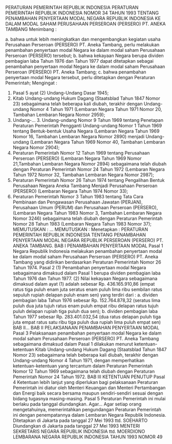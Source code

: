  PERATURAN PEMERINTAH REPUBLIK INDONESIA PERATURAN PEMERINTAH REPUBLIK INDONESIA NOMOR 34 TAHUN 1993 TENTANG PENAMBAHAN PENYERTAAN MODAL NEGARA REPUBLIK INDONESIA KE DALAM MODAL SAHAM PERUSAHAAN PERSEROAN (PERSERO) PT. ANEKA TAMBANG
Menimbang :

a. bahwa untuk lebih meningkatkan dan mengembangkan kegiatan usaha Perusahaan Perseroan (PERSERO) PT. Aneka Tambang, perlu melakukan penambahan penyertaan modal Negara ke dalam modal saham Perusahaan Perseroan (PERSERO) tersebut;
b. bahwa kekayaan Negara berupa dividen pembagian laba Tahun 1976 dan Tahun 1977 dapat ditetapkan sebagai penambahan penyertaan modal Negara ke dalam modal saham Perusahaan Perseroan (PERSERO) PT. Aneka Tambang;
c. bahwa penambahan penyertaan modal Negara tersebut, perlu ditetapkan dengan Peraturan Pemerintah;
Mengingat :

1. Pasal 5 ayat (2) Undang-Undang Dasar 1945;
2. Kitab Undang-undang Hukum Dagang (Staatsblad Tahun 1847 Nomor 23) sebagaimana telah beberapa kali diubah, terakhir dengan Undang-undang Nomor 4 Tahun 1971 (Lembaran Negara Tahun 1971 Nomor 20, Tambahan Lembaran Negara Nomor 2959);
3. Undang-… 3. Undang-undang Nomor 9 Tahun 1969 tentang Penetapan Peraturan Pemerintah Pengganti Undang-undang Nomor 1 Tahun 1969 tentang Bentuk-bentuk Usaha Negara (Lembaran Negara Tahun 1969 Nomor 16, Tambahan Lembaran Negara Nomor 2890) menjadi Undang-undang (Lembaran Negara Tahun 1969 Nomor 40, Tambahan Lembaran Negara Nomor 2904);
4. Peraturan Pemerintah Nomor 12 Tahun 1969 tentang Perusahaan Perseroan (PERSERO) (Lembaran Negara Tahun 1969 Nomor 21,Tambahan Lembaran Negara Nomor 2894) sebagaimana telah diubah dengan Peraturan Pemerintah Nomor 24 Tahun 1972 (Lembaran Negara Tahun 1972 Nomor 32, Tambahan Lembaran Negara Nomor 2987);
5. Peraturan Pemerintah Nomor 26 Tahun 1974 tentang Pengalihan Bentuk Perusahaan Negara Aneka Tambang Menjadi Perusahaan Perseroan (PERSERO) (Lembaran Negara Tahun 1974 Nomor 33);
6. Peraturan Pemerintah Nomor 3 Tahun 1983 tentang Tata Cara Pembinaan dan Pengawasan Perusahaan Jawatan (PERJAN), Perusahaan Umum (PERUM) dan Perusahaan Perseroan (PERSERO), (Lembaran Negara Tahun 1983 Nomor 3, Tambahan Lembaran Negara Nomor 3246) sebagaimana telah diubah dengan Peraturan Pemerintah Nomor 28 Tahun 1983 (Lembaran Negara Tahun 1983 Nomor 37);
MEMUTUSKAN :
 …
MEMUTUSKAN :
 Menetapkan : PERATURAN PEMERINTAH REPUBLIK INDONESIA TENTANG PENAMBAHAN PENYERTAAN MODAL NEGARA REPUBLIK PERSEROAN (PERSERO) PT. ANEKA TAMBANG.
BAB I PENAMBAHAN PENYERTAAN MODAL
Pasal 1
Negara Republik Indonesia melakukan penambahan penyertaan modal ke dalam modal saham Perusahaan Perseroan (PERSERO) PT. Aneka Tambang yang didirikan berdasarkan Peraturan Pemerintah Nomor 26 Tahun 1974.
Pasal 2
(1) Penambahan penyertaan modal Negara sebagaimana dimaksud dalam Pasal 1 berupa dividen pembagian laba Tahun 1976 dan Tahun 1977.
(2) Nilai kekayaan Negara sebagaimana dimaksud dalam ayat (1) adalah sebesar Rp. 436.165.910,86 (empat ratus tiga puluh enam juta seratus enam puluh lima ribu sembilan ratus sepuluh rupiah delapan puluh enam sen) yang terdiri dari :
a. dividen pembagian laba Tahun 1976 sebesar Rp. 152.764.878,32 (seratus lima puluh dua juta tujuh ratus enam puluh empat ribu delapan ratus tujuh puluh delapan rupiah tiga puluh dua sen);
b. dividen pembagian laba Tahun 1977 sebesar Rp. 283.401.032,54 (dua ratus delapan puluh tiga juta empat ratus satu ribu tiga puluh dua rupiah lima puluh empat sen) BAB II…
BAB II PELAKSANAAN PENAMBAHAN PENYERTAAN MODAL
Pasal 3
Pelaksanaan penambahan penyertaan modal Negara ke dalam modal saham Perusahaan Perseroan (PERSERO) PT. Aneka Tambang sebagaimana dimaksud dalam Pasal 1 dilakukan menurut ketentuan-ketentuan Kitab Undang-undang Hukum Dagang (Staatsblad Tahun 1847 Nomor 23) sebagaimana telah beberapa kali diubah, terakhir dengan Undang-undang Nomor 4 Tahun 1971, dengan memperhatikan ketentuan-ketentuan yang tercantum dalam Peraturan Pemerintah Nomor 12 Tahun 1969 sebagaimana telah diubah dengan Peraturan Pemerintah Nomor 24 Tahun 1972.
BAB III KETENTUAN PENUTUP
Pasal 4
Ketentuan lebih lanjut yang diperlukan bagi pelaksanaan Peraturan Pemerintah ini diatur oleh Menteri Keuangan dan Menteri Pertambangan dan Energi baik secara bersama maupun sendiri-sendiri sesuai dengan bidang tugasnya masing-masing.
Pasal 5
Peraturan Pemerintah ini mulai berlaku pada tanggal diundangkan. Agar…
Agar setiap orang mengetahuinya, memerintahkan pengundangan Peraturan Pemerintah ini dengan penempatannya dalam Lembaran Negara Republik Indonesia. Ditetapkan di Jakarta pada tanggal 27 Mei 1993 ttd. SOEHARTO Diundangkan di Jakarta pada tanggal 27 Mei 1993 MENTERI SEKRETARIS NEGARA REPUBLIK INDONESIA ttd. MOERDIONO LEMBARANA NEGARA REPUBLIK INDONESIA TAHUN 1993 NOMOR 49